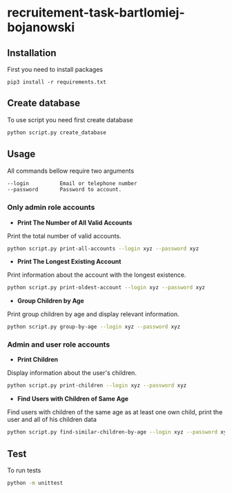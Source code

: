 # recruitement-task-bartlomiej-bojanowski

## Installation
First you need to install packages
```
pip3 install -r requirements.txt
```
## Create database 
To use script you need first create database
```python
python script.py create_database
```

## Usage
All commands bellow require two arguments
```bash
--login          Email or telephone number
--password       Password to account.
```

### Only admin role accounts
- **Print The Number of All Valid Accounts**

Print the total number of valid accounts.
```bash
python script.py print-all-accounts --login xyz --password xyz
```
- **Print The Longest Existing Account**

Print information about the account with the longest existence.
```bash
python script.py print-oldest-account --login xyz --password xyz
```

- **Group Children by Age**

Print group children by age and display relevant information.
```bash
python script.py group-by-age --login xyz --password xyz
```
### Admin and user role accounts
- **Print Children**

Display information about the user's children.
```bash
python script.py print-children --login xyz --password xyz
```

- **Find Users with Children of Same Age**

Find users with children of the same age as at least one own child, print the user and all of his children data
```bash
python script.py find-similar-children-by-age --login xyz --password xyz
```

## Test
To run tests
```bash
python -m unittest
```